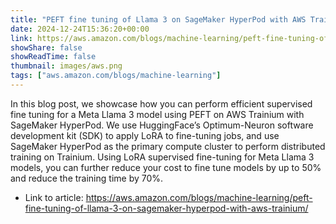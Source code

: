 ```yaml
---
title: "PEFT fine tuning of Llama 3 on SageMaker HyperPod with AWS Trainium"
date: 2024-12-24T15:36:20+00:00
link: https://aws.amazon.com/blogs/machine-learning/peft-fine-tuning-of-llama-3-on-sagemaker-hyperpod-with-aws-trainium/
showShare: false
showReadTime: false
thumbnail: images/aws.png
tags: ["aws.amazon.com/blogs/machine-learning"]
---
```

In this blog post, we showcase how you can perform efficient supervised fine tuning for a Meta Llama 3 model using PEFT on AWS Trainium with SageMaker HyperPod. We use HuggingFace’s Optimum-Neuron software development kit (SDK) to apply LoRA to fine-tuning jobs, and use SageMaker HyperPod as the primary compute cluster to perform distributed training on Trainium. Using LoRA supervised fine-tuning for Meta Llama 3 models, you can further reduce your cost to fine tune models by up to 50% and reduce the training time by 70%.

- Link to article: https://aws.amazon.com/blogs/machine-learning/peft-fine-tuning-of-llama-3-on-sagemaker-hyperpod-with-aws-trainium/
